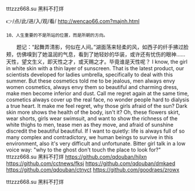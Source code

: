 
tttzzz668.su 黑料不打烊




👉/点/此/进/入/观/看/ http://wencao66.com?majnh.html




	10、人生重要的不是所站的位置，而是所朝的方向。
　　题记：“起舞弄清影，何似在人间。”湖面荡来轻柔的风，如西子的纤手拂过脸颊，仿佛嗅到了她温润的气息，看到了她轻妙的华装，或许还有忧伤的眼神……
	天性，望文生义，即天性之才，或天赐之才。毕竟谁是天性呢？
I know, the girl in white skin with a thin layer of sunscreen.
That is the latest product, our scientists developed for ladies umbrella, specifically to deal with this summer.
But these cosmetics told me to be jealous, men always envy women cosmetics, always envy them so beautiful and charming dress, make men become inferior and dust.
Call me regret again at the same time, cosmetics always cover up the real face, no wonder people hard to dialysis a true heart.
It make me feel regret, why those girls afraid of the sun?
Dark skin more shows the health of the body, isn't it?
Oh, these flowers skirt, wear shorts, girls wear swimsuit, and want to show the richness of the white thighs to men, tease men as they move, and afraid of sunshine discredit the beautiful beautiful.
If I want to quietly: life is always full of so many complex and contradictory, we human beings to survive in this environment, also it's very difficult and unfortunate.
Bitter girl talk in a low voice way: "why to the ghost don't touch the place to look for?"
tttzzz668.su 黑料不打烊 https://github.com/qdouban/hjlxn
https://github.com/cctnews/fksj
https://github.com/qdouban/dmkaed
https://github.com/qdouban/ctnyct
https://github.com/goodraes/zrowx





tttzzz668.su 黑料不打烊
